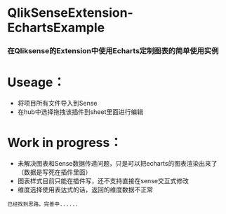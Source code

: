 # QlikSenseExtension-EchartsExample
### 在Qliksense的Extension中使用Echarts定制图表的简单使用实例

# Useage：
-  将项目所有文件导入到Sense
-  在hub中选择拖拽该插件到sheet里面进行编辑


# Work in progress：
-   未解决图表和Sense数据传递问题，只是可以把echarts的图表渲染出来了（数据是写死在插件里面）
-   图表样式目前只能在插件写，还不支持直接在sense交互式修改
-   维度选择使用表达式的话，返回的维度数据不正常


```已经找到思路，完善中......```

